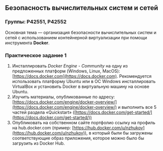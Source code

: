 ## Безопасность вычислительных систем и сетей

### Группы: P42551, P42552 

Основная тема — организация безопасности вычислительных систем и сетей с использованием контейнерной виртуализации при помощи инструмента **Docker**.



### Практическое задание 1

1. Инсталлировать *Docker Engine - Community* на одну из предложенных платформ (Windows, Linux, MacOS): [https://docs.docker.com](https://docs.docker.com). Рекомендуется использовать платформу Ubuntu или в ОС Windows инсталлировать VirtualBox и установить Docker в виртуальную машину на основе Ubuntu.
2. Изучить материалы, опубликованные по адресу: [https://docs.docker.com/engine/docker-overview/](https://docs.docker.com/engine/docker-overview/) и выполнить все 5 частей раздела «Quickstart» ([https://docs.docker.com/get-started/](https://docs.docker.com/get-started/))
3. Опубликовать на собственном сайте портфолио cсылку на профиль на hub.docker.com (пример: [https://hub.docker.com/u/nzhukov](https://hub.docker.com/u/nzhukov)), в который были бы загружены соответствующие образ приложения, которое можно было бы загрузить из Docker Hub.




